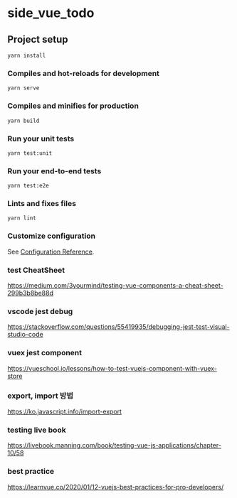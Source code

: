 # side_vue_todo

## Project setup

```
yarn install
```

### Compiles and hot-reloads for development

```
yarn serve
```

### Compiles and minifies for production

```
yarn build
```

### Run your unit tests

```
yarn test:unit
```

### Run your end-to-end tests

```
yarn test:e2e
```

### Lints and fixes files

```
yarn lint
```

### Customize configuration

See [Configuration Reference](https://cli.vuejs.org/config/).

### test CheatSheet

https://medium.com/3yourmind/testing-vue-components-a-cheat-sheet-299b3b8be88d

### vscode jest debug

https://stackoverflow.com/questions/55419935/debugging-jest-test-visual-studio-code

### vuex jest component

https://vueschool.io/lessons/how-to-test-vuejs-component-with-vuex-store

### export, import 방법

https://ko.javascript.info/import-export

### testing live book

https://livebook.manning.com/book/testing-vue-js-applications/chapter-10/58

### best practice

https://learnvue.co/2020/01/12-vuejs-best-practices-for-pro-developers/
